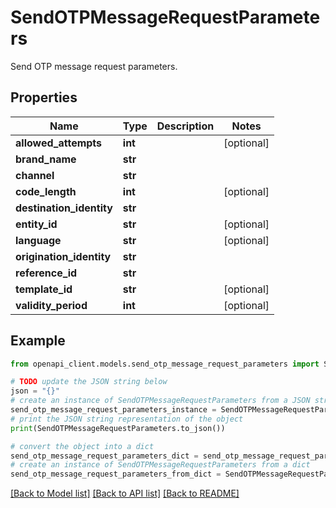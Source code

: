 # SendOTPMessageRequestParameters

Send OTP message request parameters.

## Properties

Name | Type | Description | Notes
------------ | ------------- | ------------- | -------------
**allowed_attempts** | **int** |  | [optional] 
**brand_name** | **str** |  | 
**channel** | **str** |  | 
**code_length** | **int** |  | [optional] 
**destination_identity** | **str** |  | 
**entity_id** | **str** |  | [optional] 
**language** | **str** |  | [optional] 
**origination_identity** | **str** |  | 
**reference_id** | **str** |  | 
**template_id** | **str** |  | [optional] 
**validity_period** | **int** |  | [optional] 

## Example

```python
from openapi_client.models.send_otp_message_request_parameters import SendOTPMessageRequestParameters

# TODO update the JSON string below
json = "{}"
# create an instance of SendOTPMessageRequestParameters from a JSON string
send_otp_message_request_parameters_instance = SendOTPMessageRequestParameters.from_json(json)
# print the JSON string representation of the object
print(SendOTPMessageRequestParameters.to_json())

# convert the object into a dict
send_otp_message_request_parameters_dict = send_otp_message_request_parameters_instance.to_dict()
# create an instance of SendOTPMessageRequestParameters from a dict
send_otp_message_request_parameters_from_dict = SendOTPMessageRequestParameters.from_dict(send_otp_message_request_parameters_dict)
```
[[Back to Model list]](../README.md#documentation-for-models) [[Back to API list]](../README.md#documentation-for-api-endpoints) [[Back to README]](../README.md)


